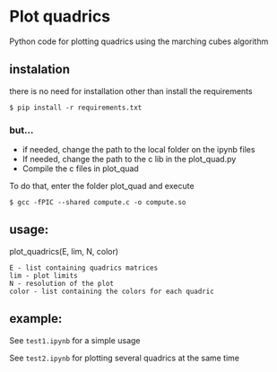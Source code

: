 # Plot quadrics

Python code for plotting quadrics using the marching cubes algorithm


## instalation

there is no need for installation other than install the requirements

```$ pip install -r requirements.txt```

### but...

- if needed, change the path to the local folder on the ipynb files
- If needed, change the path to the c lib in the plot_quad.py
- Compile the c files in plot_quad

To do that, enter the folder plot_quad and execute

```$ gcc -fPIC --shared compute.c -o compute.so ```


## usage:


plot_quadrics(E, lim, N, color)

```
E - list containing quadrics matrices
lim - plot limits
N - resolution of the plot
color - list containing the colors for each quadric
```

## example:

See ```test1.ipynb``` for a simple usage

See ```test2.ipynb``` for plotting several quadrics at the same time

